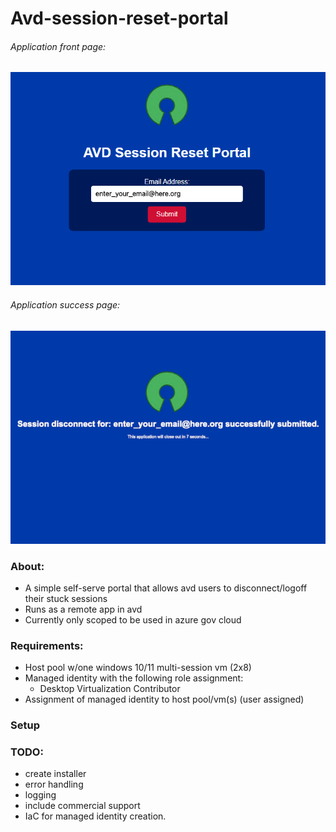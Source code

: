 # Avd-session-reset-portal


###### Application front page:
![AVD-session-reset-portal-main-page](setup/images/AVD-reset-portal-main-page.png)

###### Application success page:
![AVD-session-reset-portal-success-page](setup/images/AVD-session-reset-portal-success-page.png)

### About:
* A simple self-serve portal that allows avd users to disconnect/logoff their stuck sessions <br>
* Runs as a remote app in avd <br>
* Currently only scoped to be used in azure gov cloud <br>

### Requirements:
* Host pool w/one windows 10/11 multi-session vm (2x8)
* Managed identity with the following role assignment:
    * Desktop Virtualization Contributor
* Assignment of managed identity to host pool/vm(s) (user assigned)

### Setup


### TODO:
* create installer
* error handling
* logging
* include commercial support
* IaC for managed identity creation.
